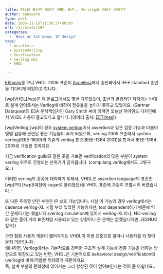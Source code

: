 ```yaml
---
title: PSL을 포함한 새로운 VHDL 표준.. Verilog를 넘을수 있을까?
author: babyworm
type: post
date: 2006-11-16T11:38:27+00:00
url: /archives/197
categories:
  - 'News on SoC &amp; IP design'
tags:
  - Accellera
  - SystemVerilog
  - Verification
  - verilog HDL
  - VHDL

---
```

<A href="http://www.eetkorea.com/ART\_8800441907\_480103\_fbe3952720061116\_no.HTM" target=_blank>EEtimes</A>를 보니 VHDL 2006 표준이 <A href="http://www.accellera.org" target=_blank>Accellera</A>에서 승인되어서 IEEE standard 승인을 기다리게 되었다고 합니다. 

[wp]VHDL[/wp]은 제 블로그에서도 몇번 다루었듯이, 초반의 열광적인 지지와는 반대로 설계 언어로서는 Verilog에 비하여 점유율을 높이지 못하고 있었지요. (Gartner Dataquest의 EDA 분석책임자인 Gary Smith 씨에 의하면 오늘날 하이엔드 디자인에서 VHDL 사용이 줄고있다고 합니다. [데이터 출처: <A href="http://www.eetkorea.com/ART\_8800441907\_480103\_fbe3952720061116\_no.HTM" target=_blank>EETimes</A>]) 

[wp]Verilog[/wp]의 경우 <A href="http://www.eda.org/sv-ieee1800/" target=_blank>system verilog</A>에서 assertion과 같은 검증 기능과 더불어 몇몇 검증에 관련된 좋은 기능들이 추가 되었으며, verilog 2005 표준에서 system verilog(IEEE-1800)와 기존의 verilog 표준(IEEE-1364 2001)을 합쳐서 IEEE-1364 2005로 개정한 것이지요.

지금 verification guild와 같은 곳을 가보면 verification의 많은 부분이 system verilog 위주로 진행되는 분위기가 감지됩니다. (comp.lang.verilog에서도 그렇구요..) 

이러한 verilog의 강공에 대적하기 위해서, VHDL은 assertion language의 표준인 \[wp]PSL[/wp\](예전에 sugar로 불리웠던)을 VHDL 표준에 과감히 포함시켜 버렸습니다. !

또 다른 주목할 만한 부분은 IP 보호 기능입니다. 사실 이 기능의 경우 verilog에서는 cadence verilog-XL 시절 부터 있었던 기능이지만, tool dependent하기 때문에 약간 문제이기는 했습니다.(verilog simulation에 있어서 verilog-XL이나, NC-verilog와 같은 툴이 거의 표준처럼 사용되고 있는 상황이니 큰 문제는 없겠습니다만..(ESNUG참조))

과연 점점 사용자 계층이 엷어져가는 VHDL이 이번 표준으로 얼마나 사용자를 되 찾아올지 의문입니다.  
왜냐하면, Verilog에서는 기본적으로 강력한 구조적 설계 기능에 검증 기능을 더하는 방향으로 확장되고 있는 반면, VHDL은 기본적으로 behavioral design/verification에 (verilog에 비해)적합한 형태였기 때문이지요.  
즉, 설계 부분의 편의성에 있어서는 그리 향상된 것이 없어보인다는 것이 좀 아쉽네요..